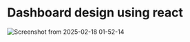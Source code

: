 # Dashboard design using react

![Screenshot from 2025-02-18 01-52-14](https://github.com/user-attachments/assets/b4ceb362-4c03-45db-9bbc-188c2de3da21)
